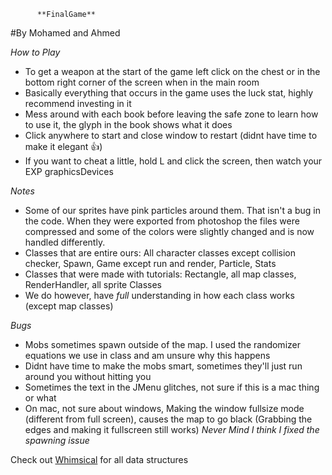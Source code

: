           **FinalGame**
#By Mohamed and Ahmed
 
 *How to Play*
  - To get a weapon at the start of the game left click on the chest or in the bottom right corner of the screen when in the main room
  - Basically everything that occurs in the game uses the luck stat, highly recommend investing in it
  - Mess around with each book before leaving the safe zone to learn how to use it, the glyph in the book shows what it does
  - Click anywhere to start and close window to restart (didnt have time to make it elegant 👍)
  - If you want to cheat a little, hold L and click the screen, then watch your EXP graphicsDevices

*Notes*
  - Some of our sprites have pink particles around them. That isn't a bug in the code. When they were exported from photoshop the files were compressed and some of the colors were slightly changed and is now handled differently.
  - Classes that are entire ours: All character classes except collision checker, Spawn, Game except run and render, Particle, Stats
  - Classes that were made with tutorials: Rectangle, all map classes, RenderHandler, all sprite Classes
  - We do however, have _full_ understanding in how each class works (except map classes)
  
  *Bugs*
  - Mobs sometimes spawn outside of the map. I used the randomizer equations we use in class and am unsure why this happens
  - Didnt have time to make the mobs smart, sometimes they'll just run around you without hitting you
  - Sometimes the text in the JMenu glitches, not sure if this is a mac thing or what
  - On mac, not sure about windows, Making the window fullsize mode (different from full screen), causes the map to go black (Grabbing the edges and making it fullscreen still works)
      *Never Mind I think I fixed the spawning issue*


Check out [Whimsical](https://whimsical.co/XRnDKKfsQ9CrTStVnGK3qq) for all data structures
